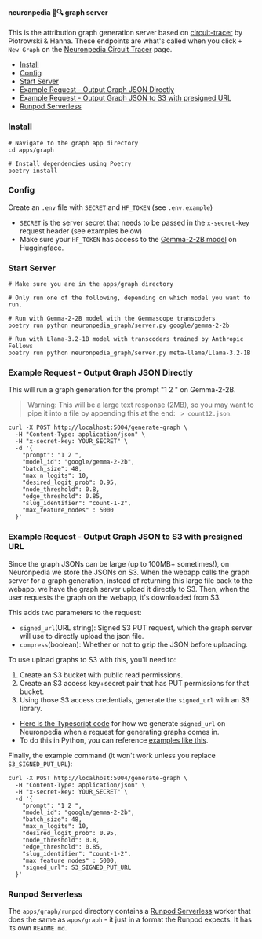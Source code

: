 #### neuronpedia 🧠🔍 graph server

This is the attribution graph generation server based on [circuit-tracer](https://github.com/safety-research/circuit-tracer) by Piotrowski & Hanna. These endpoints are what's called when you click `+ New Graph` on the [Neuronpedia Circuit Tracer](https://www.neuronpedia.org/gemma-2-2b/graph) page.

- [Install](#install)
- [Config](#config)
- [Start Server](#start-server)
- [Example Request - Output Graph JSON Directly](#example-request---output-graph-json-directly)
- [Example Request - Output Graph JSON to S3 with presigned URL](#example-request---output-graph-json-to-s3-with-presigned-url)
- [Runpod Serverless](#runpod-serverless)

### Install

```
# Navigate to the graph app directory
cd apps/graph

# Install dependencies using Poetry
poetry install
```

### Config

Create an `.env` file with `SECRET` and `HF_TOKEN` (see `.env.example`)

- `SECRET` is the server secret that needs to be passed in the `x-secret-key` request header (see examples below)
- Make sure your `HF_TOKEN` has access to the [Gemma-2-2B model](https://huggingface.co/google/gemma-2-2b) on Huggingface.

### Start Server

```
# Make sure you are in the apps/graph directory

# Only run one of the following, depending on which model you want to run.

# Run with Gemma-2-2B model with the Gemmascope transcoders
poetry run python neuronpedia_graph/server.py google/gemma-2-2b

# Run with Llama-3.2-1B model with transcoders trained by Anthropic Fellows
poetry run python neuronpedia_graph/server.py meta-llama/Llama-3.2-1B
```

### Example Request - Output Graph JSON Directly

This will run a graph generation for the prompt "1 2 " on Gemma-2-2B.

> Warning: This will be a large text response (2MB), so you may want to pipe it into a file by appending this at the end: ` > count12.json`.

```
curl -X POST http://localhost:5004/generate-graph \
  -H "Content-Type: application/json" \
  -H "x-secret-key: YOUR_SECRET" \
  -d '{
    "prompt": "1 2 ",
    "model_id": "google/gemma-2-2b",
    "batch_size": 48,
    "max_n_logits": 10,
    "desired_logit_prob": 0.95,
    "node_threshold": 0.8,
    "edge_threshold": 0.85,
    "slug_identifier": "count-1-2",
    "max_feature_nodes" : 5000
  }'
```

### Example Request - Output Graph JSON to S3 with presigned URL

Since the graph JSONs can be large (up to 100MB+ sometimes!), on Neuronpedia we store the JSONs on S3. When the webapp calls the graph server for a graph generation, instead of returning this large file back to the webapp, we have the graph server upload it directly to S3. Then, when the user requests the graph on the webapp, it's downloaded from S3.

This adds two parameters to the request:

- `signed_url`(URL string): Signed S3 PUT request, which the graph server will use to directly upload the json file.
- `compress`(boolean): Whether or not to gzip the JSON before uploading.

To use upload graphs to S3 with this, you'll need to:

1. Create an S3 bucket with public read permissions.
2. Create an S3 access key+secret pair that has PUT permissions for that bucket.
3. Using those S3 access credentials, generate the `signed_url` with an S3 library.

- [Here is the Typescript code](https://github.com/hijohnnylin/neuronpedia/blob/58350119d64fc1089b007a7a29a9ce3686cf950d/apps/webapp/app/api/graph/generate/route.ts#L222-L243) for how we generate `signed_url` on Neuronpedia when a request for generating graphs comes in.
- To do this in Python, you can reference [examples like this](https://jimbobbennett.dev/blogs/get-put-s3-boto/).

Finally, the example command (it won't work unless you replace `S3_SIGNED_PUT_URL`):

```
curl -X POST http://localhost:5004/generate-graph \
  -H "Content-Type: application/json" \
  -H "x-secret-key: YOUR_SECRET" \
  -d '{
    "prompt": "1 2 ",
    "model_id": "google/gemma-2-2b",
    "batch_size": 48,
    "max_n_logits": 10,
    "desired_logit_prob": 0.95,
    "node_threshold": 0.8,
    "edge_threshold": 0.85,
    "slug_identifier": "count-1-2",
    "max_feature_nodes" : 5000,
    "signed_url": S3_SIGNED_PUT_URL
  }'
```

### Runpod Serverless

The `apps/graph/runpod` directory contains a [Runpod Serverless](https://docs.runpod.io/serverless/overview) worker that does the same as `apps/graph` - it just in a format the Runpod expects. It has its own `README.md`.
